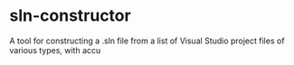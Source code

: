 # sln-constructor
A tool for constructing a .sln file from a list of Visual Studio project files of various types, with accu
